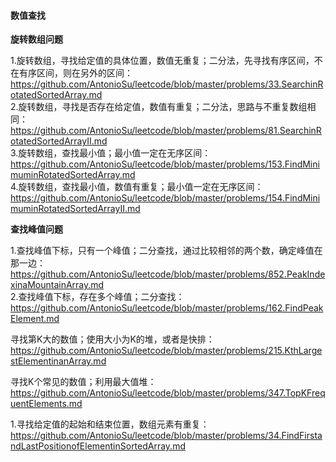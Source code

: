 #### 数值查找   

**旋转数组问题**

1.旋转数组，寻找给定值的具体位置，数值无重复；二分法，先寻找有序区间，不在有序区间，则在另外的区间：https://github.com/AntonioSu/leetcode/blob/master/problems/33.SearchinRotatedSortedArray.md  
2.旋转数组，寻找是否存在给定值，数值有重复；二分法，思路与不重复数组相同：https://github.com/AntonioSu/leetcode/blob/master/problems/81.SearchinRotatedSortedArrayII.md  
3.旋转数组，查找最小值；最小值一定在无序区间： https://github.com/AntonioSu/leetcode/blob/master/problems/153.FindMinimuminRotatedSortedArray.md  
4.旋转数组，查找最小值，数值有重复；最小值一定在无序区间： https://github.com/AntonioSu/leetcode/blob/master/problems/154.FindMinimuminRotatedSortedArrayII.md

**查找峰值问题**

1.查找峰值下标，只有一个峰值；二分查找，通过比较相邻的两个数，确定峰值在那一边：https://github.com/AntonioSu/leetcode/blob/master/problems/852.PeakIndexinaMountainArray.md  
2.查找峰值下标，存在多个峰值；二分查找：https://github.com/AntonioSu/leetcode/blob/master/problems/162.FindPeakElement.md



寻找第K大的数值；使用大小为K的堆，或者是快排：https://github.com/AntonioSu/leetcode/blob/master/problems/215.KthLargestElementinanArray.md 

寻找K个常见的数值；利用最大值堆：https://github.com/AntonioSu/leetcode/blob/master/problems/347.TopKFrequentElements.md 



1.寻找给定值的起始和结束位置，数组元素有重复：https://github.com/AntonioSu/leetcode/blob/master/problems/34.FindFirstandLastPositionofElementinSortedArray.md